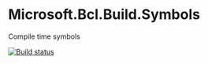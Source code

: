 # Microsoft.Bcl.Build.Symbols
Compile time symbols

[![Build status](https://ci.appveyor.com/api/projects/status/ea18rd79civ3p2pm?svg=true)](https://ci.appveyor.com/project/ennerperez/microsoft-bcl-build-symbols)
